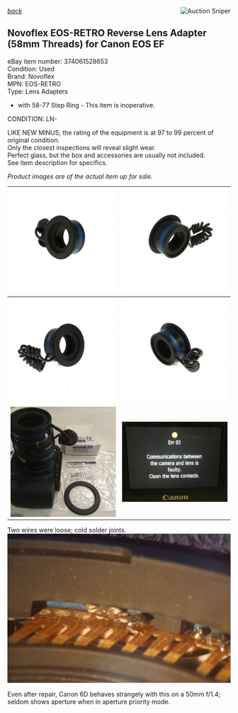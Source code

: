[*back*](../index.html)
<a href="https://www.gixen.com/index.php" name="9e092736783d0da1dfd8413d57d10faf" target="_blank" >
<img align=right src="https://www.gixen.com/images/gixenlink.gif" border="0" alt="Auction Sniper" title="Auction Sniper">
</a>

## Novoflex EOS-RETRO Reverse Lens Adapter (58mm Threads) for Canon EOS EF
eBay item number: 374061528653  
Condition: Used   
Brand: Novoflex  
MPN: EOS-RETRO  
Type: Lens Adapters

- with 58-77 Step Ring - This item is inoperative.

CONDITION: LN-

LIKE NEW MINUS, the rating of the equipment is at 97 to 99 percent of original condition.  
Only the closest inspections will reveal slight wear.  
Perfect glass, but the box and accessories are usually not included.  
See item description for specifics. 

*Product images are of the actual item up for sale.*  

| ![](keh1.jpg) | ![](keh2.jpg)  |
| -------------- | -------------- |
| ![](keh3.jpg) | ![](keh4.jpg)   |
| ![](368821.jpg) | ![](ERR_01.jpg) |

Two wires were loose; cold solder joints.
![](two_loose.jpg)  

Even after repair, Canon 6D behaves strangely with this on a 50mm f/1.4;  
seldom shows aperture when in aperture priority mode.
